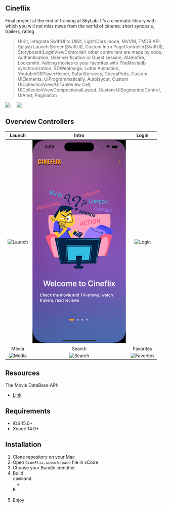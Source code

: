 ## Cineflix
Final project at the end of training at SkyLab. It’s a cinematic library with which you will not miss news from the world of cinema: short synopsis, trailers, rating

> UIKit, integrate SwiftUI to UIKit, Light/Dark mode, MVVM, TMDB API, Splash Launch Screen(SwiftUI), Custom Intro PageController(SwiftUI), Storyboard(LoginViewController) other controllers are made by code, Authentication, User verification or Guest session, Alamofire, Locksmith, Adding movies to your favorites with TheMoviedb synchronization, SDWebImage, Lottie Animation, YoutubeiOSPlayerHelper, SafariServices, CocoaPods, Custom UIElements, UIProgrammatically, Autolayout, Custom UICollectionView/UITableView Cell, UICollectionViewCompostionalLayout, Custom UISegmentedControl, UIAlert, Pagination

<img src="https://github.com/glbrom/glbrom/blob/20fe81caf9d35de5b020f235648347c8b9c8c19b/images/CineFlix.png" width="620">&nbsp;&nbsp;&nbsp;&nbsp;&nbsp;<img src="https://github.com/glbrom/glbrom/blob/20fe81caf9d35de5b020f235648347c8b9c8c19b/AppSimulation/Cineflix/PreviewApp.gif" width="150">

## Overview Controllers
| Launch | Intro | Login 
|:--------:|:--------:|:--------:
![Launch](https://github.com/glbrom/glbrom/blob/20fe81caf9d35de5b020f235648347c8b9c8c19b/AppSimulation/Cineflix/SplashScreen.gif) | ![Intro](https://github.com/glbrom/glbrom/blob/20fe81caf9d35de5b020f235648347c8b9c8c19b/AppSimulation/Cineflix/IntroViewController.gif) | ![Login](https://github.com/glbrom/glbrom/blob/20fe81caf9d35de5b020f235648347c8b9c8c19b/AppSimulation/Cineflix/LoginViewController.gif)|
| Media | Search | Favorites |
 ![Media](https://github.com/glbrom/glbrom/blob/20fe81caf9d35de5b020f235648347c8b9c8c19b/AppSimulation/Cineflix/MediaViewController.gif) | ![Search](https://github.com/glbrom/glbrom/blob/20fe81caf9d35de5b020f235648347c8b9c8c19b/AppSimulation/Cineflix/SearchViewController.gif) | ![Favorites](https://github.com/glbrom/glbrom/blob/20fe81caf9d35de5b020f235648347c8b9c8c19b/AppSimulation/Cineflix/FavoritesViewController.gif)

## Resources
The Movie DataBase API:
- [Link](https://developers.themoviedb.org/3)

## Requirements
- iOS 15.0+
- Xcode 14.0+
 
## Installation
1. Clone repository on your Mac
2. Open `CineFlix.xcworkspace` file in xCode
4. Choose your Bundle identifier
5. Build <kbd> <br> command <br> </kbd> + <kbd> <br>R<br> </kbd>
6. Enjoy
